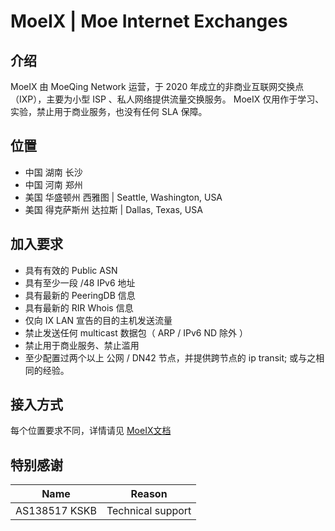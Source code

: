 # MoeIX | Moe Internet Exchanges
## 介绍
MoeIX 由 MoeQing Network 运营，于 2020 年成立的非商业互联网交换点（IXP），主要为小型 ISP 、私人网络提供流量交换服务。
MoeIX 仅用作于学习、实验，禁止用于商业服务，也没有任何 SLA 保障。

## 位置
- 中国 湖南 长沙
- 中国 河南 郑州
- 美国 华盛顿州 西雅图 | Seattle, Washington, USA
- 美国 得克萨斯州 达拉斯 | Dallas, Texas, USA

## 加入要求
- 具有有效的 Public ASN
- 具有至少一段 /48 IPv6 地址
- 具有最新的 PeeringDB 信息
- 具有最新的 RIR Whois 信息
- 仅向 IX LAN 宣告的目的主机发送流量
- 禁止发送任何 multicast 数据包（ ARP / IPv6 ND 除外 ）
- 禁止用于商业服务、禁止滥用
- 至少配置过两个以上 公网 / DN42 节点，并提供跨节点的 ip transit; 或与之相同的经验。

## 接入方式
每个位置要求不同，详情请见 [MoeIX文档](https://docs.moeix.top/)

## 特别感谢
| Name | Reason | 
| --- | --- |
| AS138517 KSKB | Technical support 
